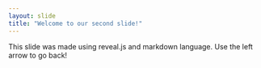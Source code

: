 ```yaml
---
layout: slide
title: "Welcome to our second slide!"
---
```

This slide was made using reveal.js and markdown language.
Use the left arrow to go back!
